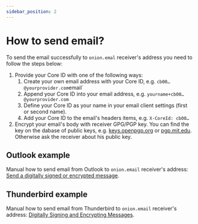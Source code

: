 ```yaml
---
sidebar_position: 2
---
```


# How to send email?

To send the email successfully to `onion.emal` receiver's address you need to follow the steps below:
1. Provide your Core ID with one of the following ways:
   1. Create your own email address with your Core ID, e.g. `cb00…@yourprovider.com`email`
   2. Append your Core ID into your email address, e.g. `yourname+cb00…@yourprovider.com`
   3. Define your Core ID as your name in your email client settings (first or second name).
   4. Add your Core ID to the email's headers items, e.g. `X-CoreId: cb00…`
2. Encrypt your email's body with receiver GPG/PGP key. You can find the key on the dabase of public keys, e.g. [keys.openpgp.org](https://keys.openpgp.org/) or [pgp.mit.edu](https://pgp.mit.edu/). Otherwise ask the receiver about his public key.

## Outlook example

Manual how to send email from Outlook to `onion.email` receiver's address: [Send a digitally signed or encrypted message](https://support.microsoft.com/en-us/office/send-a-digitally-signed-or-encrypted-message-a18ecf7f-a7ac-4edd-b02e-687b05eff547).

## Thunderbird example

Manual how to send email from Thunderbird to `onion.email` receiver's address: [Digitally Signing and Encrypting Messages](https://support.mozilla.org/en-US/kb/digitally-signing-and-encrypting-messages).
